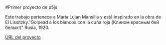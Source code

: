 #Primer proyecto de p5js

Este trabajo pertenece a Maria Lujan Mansilla y está inspirado en la obra de 
El Lissitzky."Golpead a los blancos con la cuña roja (Клином красным бей белых!)"
Rusia, 1920.

[URL del proyecto](https://editor.p5js.org/Luji/sketches/VBuFBIffR)
